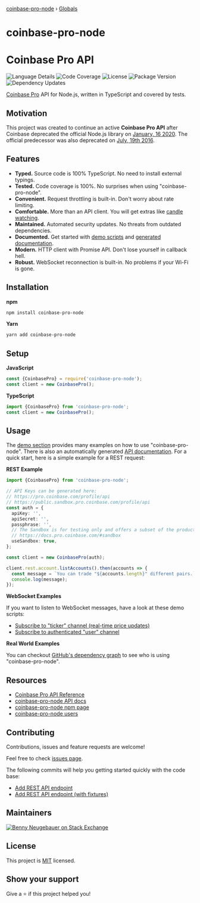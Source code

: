 [coinbase-pro-node](README.md) › [Globals](globals.md)

# coinbase-pro-node

# Coinbase Pro API

![Language Details](https://img.shields.io/github/languages/top/bennyn/coinbase-pro-node) ![Code Coverage](https://img.shields.io/codecov/c/github/bennyn/coinbase-pro-node/master) ![License](https://img.shields.io/npm/l/coinbase-pro-node.svg) ![Package Version](https://img.shields.io/npm/v/coinbase-pro-node.svg) ![Dependency Updates](https://img.shields.io/david/bennyn/coinbase-pro-node.svg)

[Coinbase Pro][1] API for Node.js, written in TypeScript and covered by tests.

## Motivation

This project was created to continue an active **Coinbase Pro API** after Coinbase deprecated the official Node.js library on [January, 16 2020](https://github.com/coinbase/coinbase-node/issues/140#issuecomment-574990136). The official predecessor was also deprecated on [July, 19th 2016](https://github.com/coinbase/coinbase-exchange-node/commit/b8347efdb4e2589367c1395b646d283c9c391681).

## Features

- **Typed.** Source code is 100% TypeScript. No need to install external typings.
- **Tested.** Code coverage is 100%. No surprises when using "coinbase-pro-node".
- **Convenient.** Request throttling is built-in. Don't worry about rate limiting.
- **Comfortable.** More than an API client. You will get extras like [candle watching](https://github.com/bennyn/coinbase-pro-node/blob/master/src/demo/watch-candles.ts).
- **Maintained.** Automated security updates. No threats from outdated dependencies.
- **Documented.** Get started with [demo scripts][3] and [generated documentation][4].
- **Modern.** HTTP client with Promise API. Don't lose yourself in callback hell.
- **Robust.** WebSocket reconnection is built-in. No problems if your Wi-Fi is gone.

## Installation

**npm**

```bash
npm install coinbase-pro-node
```

**Yarn**

```bash
yarn add coinbase-pro-node
```

## Setup

**JavaScript**

```javascript
const {CoinbasePro} = require('coinbase-pro-node');
const client = new CoinbasePro();
```

**TypeScript**

```typescript
import {CoinbasePro} from 'coinbase-pro-node';
const client = new CoinbasePro();
```

## Usage

The [demo section][3] provides many examples on how to use "coinbase-pro-node". There is also an automatically generated [API documentation][4]. For a quick start, here is a simple example for a REST request:

**REST Example**

```typescript
import {CoinbasePro} from 'coinbase-pro-node';

// API Keys can be generated here:
// https://pro.coinbase.com/profile/api
// https://public.sandbox.pro.coinbase.com/profile/api
const auth = {
  apiKey: '',
  apiSecret: '',
  passphrase: '',
  // The Sandbox is for testing only and offers a subset of the products/assets:
  // https://docs.pro.coinbase.com/#sandbox
  useSandbox: true,
};

const client = new CoinbasePro(auth);

client.rest.account.listAccounts().then(accounts => {
  const message = `You can trade "${accounts.length}" different pairs.`;
  console.log(message);
});
```

**WebSocket Examples**

If you want to listen to WebSocket messages, have a look at these demo scripts:

- [Subscribe to "ticker" channel (real-time price updates)](https://github.com/bennyn/coinbase-pro-node/blob/master/src/demo/websocket-ticker.ts)
- [Subscribe to authenticated "user" channel](https://github.com/bennyn/coinbase-pro-node/blob/master/src/demo/websocket-user.ts)

**Real World Examples**

You can checkout [GitHub's dependency graph][6] to see who is using "coinbase-pro-node".

## Resources

- [Coinbase Pro API Reference][2]
- [coinbase-pro-node API docs][4]
- [coinbase-pro-node npm page][5]
- [coinbase-pro-node users][6]

## Contributing

Contributions, issues and feature requests are welcome!

Feel free to check [issues page](https://github.com/bennyn/coinbase-pro-node/issues).

The following commits will help you getting started quickly with the code base:

- [Add REST API endpoint](https://github.com/bennyn/coinbase-pro-node/commit/9920c2f4343985c349b68e2a47d7fe2c42e23e34)
- [Add REST API endpoint (with fixtures)](https://github.com/bennyn/coinbase-pro-node/commit/8a150fecb7d32b7b7cd39a8109985f665aaee26e)

## Maintainers

[![Benny Neugebauer on Stack Exchange][stack_exchange_bennyn_badge]][stack_exchange_bennyn_url]

## License

This project is [MIT](./LICENSE) licensed.

## Show your support

Give a ⭐️ if this project helped you!

[1]: https://pro.coinbase.com/
[2]: https://docs.pro.coinbase.com/
[3]: https://github.com/bennyn/coinbase-pro-node/tree/master/src/demo
[4]: https://benny.work/coinbase-pro-node
[5]: https://www.npmjs.com/package/coinbase-pro-node
[6]: https://github.com/bennyn/coinbase-pro-node/network/dependents
[stack_exchange_bennyn_badge]: https://stackexchange.com/users/flair/203782.png?theme=default
[stack_exchange_bennyn_url]: https://stackexchange.com/users/203782/benny-neugebauer?tab=accounts
